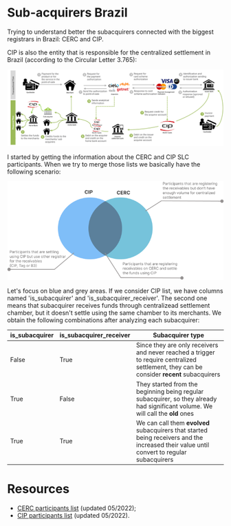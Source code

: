 # Sub-acquirers Brazil
Trying to understand better the subacquirers connected with the biggest registrars in Brazil: CERC and CIP.

CIP is also the entity that is responsible for the centralized settlement in Brazil (according to the Circular Letter 3.765):

![CIP settlement flow](./images/cip_settlement_flow.png)

I started by getting the information about the CERC and CIP SLC participants. When we try to merge those lists we basically have the following scenario:

![Merging CIP and CERC participants lists](./images/registrars.png)

Let's focus on blue and grey areas. If we consider CIP list, we have columns named 'is_subacquirer' and 'is_subacquirer_receiver'. The second one means that subacquirer receives funds through centralizead settlement chamber, but it doesn't settle using the same chamber to its merchants. We obtain the following combinations after analyzing each subacquirer:

| is_subacquirer| is_subacquirer_receiver|Subacquirer type|
| ----------- | ----------- |------------|
| False      | True       |Since they are only receivers and never reached a trigger to require centralized settlement, they can be consider **recent** subacquirers|
| True      | False       |They started from the beginning being regular subacquirer, so they already had significant volume. We will call the **old** ones|
| True   | True        |We can call them **evolved** subacquirers that started being receivers and the increased their value until convert to regular subacquirers|

# Resources
- [CERC participants list](./input/LISTA-PARTICIPANTES-CERC-ARRANJOS-DE-PAGAMENTO-1.pdf) (updated 05/2022);
- [CIP participants list]('./input/ParticipantesHomologados.pdf') (updated 05/2022).